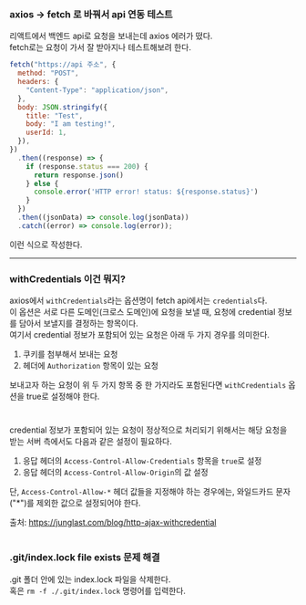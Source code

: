 ### axios -> fetch 로 바꿔서 api 연동 테스트
리액트에서 백엔드 api로 요청을 보내는데 axios 에러가 떴다.  
fetch로는 요청이 가서 잘 받아지나 테스트해보려 한다.  
```javascript
fetch("https://api 주소", {
  method: "POST",
  headers: {
    "Content-Type": "application/json",
  },
  body: JSON.stringify({
    title: "Test",
    body: "I am testing!",
    userId: 1,
  }),
})
  .then((response) => {
    if (response.status === 200) {
      return response.json()
    } else {
      console.error('HTTP error! status: ${response.status}')
    }
  })
  .then((jsonData) => console.log(jsonData))
  .catch((error) => console.log(error));
```
이런 식으로 작성한다.
***
### withCredentials 이건 뭐지?
axios에서 `withCredentials`라는 옵션명이 fetch api에서는 `credentials`다.  
이 옵션은 서로 다른 도메인(크로스 도메인)에 요청을 보낼 때, 요청에 credential 정보를 담아서 보낼지를 결정하는 항목이다.  
여기서 credential 정보가 포함되어 있는 요청은 아래 두 가지 경우를 의미한다.  
1. 쿠키를 첨부해서 보내는 요청
2. 헤더에 `Authorization` 항목이 있는 요청

보내고자 하는 요청이 위 두 가지 항목 중 한 가지라도 포함된다면 `withCredentials` 옵션을 true로 설정해야 한다.
#
credential 정보가 포함되어 있는 요청이 정상적으로 처리되기 위해서는 해당 요청을 받는 서버 측에서도 다음과 같은 설정이 필요하다.  
1. 응답 헤더의 `Access-Control-Allow-Credentials` 항목을 `true`로 설정
2. 응답 헤더의 `Access-Control-Allow-Origin`의 값 설정

단, `Access-Control-Allow-*` 헤더 값들을 지정해야 하는 경우에는, 와일드카드 문자("*")를 제외한 값으로 설정되어야 한다.

출처: https://junglast.com/blog/http-ajax-withcredential
#
### .git/index.lock file exists 문제 해결
.git 폴더 안에 있는 index.lock 파일을 삭제한다.  
혹은 `rm -f ./.git/index.lock` 명령어를 입력한다.
